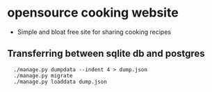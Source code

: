 # opensource cooking website

- Simple and bloat free site for sharing cooking recipes

## Transferring between sqlite db and postgres
```
  ./manage.py dumpdata --indent 4 > dump.json
  ./manage.py migrate
  ./manage.py loaddata dump.json
```
